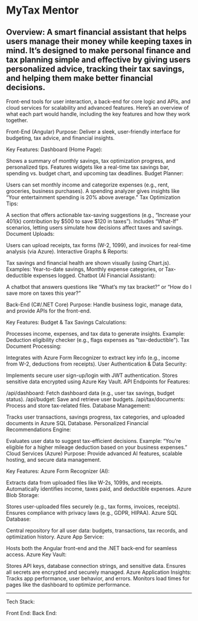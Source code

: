 # MyTax Mentor

Overview:
A smart financial assistant that helps users manage their money while keeping taxes in mind. It’s designed to make personal finance and tax planning simple and effective by giving users personalized advice, tracking their tax savings, and helping them make better financial decisions.
---------------------------------------------------------------------------------------------------------------------------------------
Front-end tools for user interaction, a back-end for core logic and APIs, and cloud services for scalability and advanced features. Here’s an overview of what each part would handle, including the key features and how they work together.

Front-End (Angular)
Purpose: Deliver a sleek, user-friendly interface for budgeting, tax advice, and financial insights.

Key Features:
Dashboard (Home Page):

Shows a summary of monthly savings, tax optimization progress, and personalized tips.
Features widgets like a real-time tax savings bar, spending vs. budget chart, and upcoming tax deadlines.
Budget Planner:

Users can set monthly income and categorize expenses (e.g., rent, groceries, business purchases).
A spending analyzer gives insights like “Your entertainment spending is 20% above average.”
Tax Optimization Tips:

A section that offers actionable tax-saving suggestions (e.g., “Increase your 401(k) contribution by $500 to save $120 in taxes”).
Includes “What-If” scenarios, letting users simulate how decisions affect taxes and savings.
Document Uploads:

Users can upload receipts, tax forms (W-2, 1099), and invoices for real-time analysis (via Azure).
Interactive Graphs & Reports:

Tax savings and financial health are shown visually (using Chart.js).
Examples: Year-to-date savings, Monthly expense categories, or Tax-deductible expenses logged.
Chatbot (AI Financial Assistant):

A chatbot that answers questions like “What’s my tax bracket?” or “How do I save more on taxes this year?”


Back-End (C#/.NET Core)
Purpose: Handle business logic, manage data, and provide APIs for the front-end.

Key Features:
Budget & Tax Savings Calculations:

Processes income, expenses, and tax data to generate insights.
Example: Deduction eligibility checker (e.g., flags expenses as "tax-deductible").
Tax Document Processing:

Integrates with Azure Form Recognizer to extract key info (e.g., income from W-2, deductions from receipts).
User Authentication & Data Security:

Implements secure user sign-up/login with JWT authentication.
Stores sensitive data encrypted using Azure Key Vault.
API Endpoints for Features:

/api/dashboard: Fetch dashboard data (e.g., user tax savings, budget status).
/api/budget: Save and retrieve user budgets.
/api/tax/documents: Process and store tax-related files.
Database Management:

Tracks user transactions, savings progress, tax categories, and uploaded documents in Azure SQL Database.
Personalized Financial Recommendations Engine:

Evaluates user data to suggest tax-efficient decisions.
Example: “You’re eligible for a higher mileage deduction based on your business expenses.”
Cloud Services (Azure)
Purpose: Provide advanced AI features, scalable hosting, and secure data management.

Key Features:
Azure Form Recognizer (AI):

Extracts data from uploaded files like W-2s, 1099s, and receipts.
Automatically identifies income, taxes paid, and deductible expenses.
Azure Blob Storage:

Stores user-uploaded files securely (e.g., tax forms, invoices, receipts).
Ensures compliance with privacy laws (e.g., GDPR, HIPAA).
Azure SQL Database:

Central repository for all user data: budgets, transactions, tax records, and optimization history.
Azure App Service:

Hosts both the Angular front-end and the .NET back-end for seamless access.
Azure Key Vault:

Stores API keys, database connection strings, and sensitive data.
Ensures all secrets are encrypted and securely managed.
Azure Application Insights:
Tracks app performance, user behavior, and errors.
Monitors load times for pages like the dashboard to optimize performance.

---------------------------------------------------------------------------------------------------------------------------------------
Tech Stack:

Front End:
Back End: 
